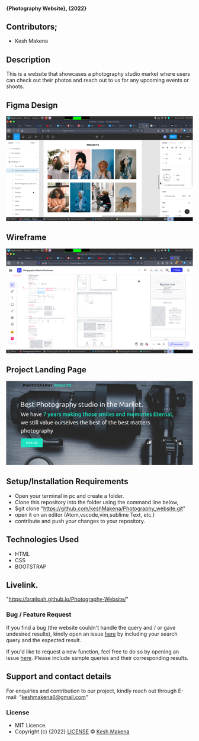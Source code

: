 #### {Photography Website}, {2022}
## Contributors;
 * Kesh Makena
## Description
This is a website that showcases a photography studio market where users can check out their photos and reach out to us for any upcoming events or shoots.
## Figma Design 
![Image description](https://github.com/keshMakena/Photography_website/blob/main/images/Screenshot%20at%202021-07-31%2001-58-29.png)

## Wireframe
 ![Image description](https://github.com/keshMakena/Photography_website/blob/main/images/Screenshot%20at%202021-07-31%2002-07-13.png)
## Project Landing Page
![Image description](https://github.com/keshMakena/Photography_website/blob/main/images/Screenshot%20at%202021-07-31%2005-46-22.png) 
## Setup/Installation Requirements
* Open your terminal in pc and create a folder.
* Clone this repository into the folder using the command line below,
* $git clone "https://github.com/keshMakena/Photography_website.git"
* open it on an editor (Atom,vscode,vim,sublime Text, etc.)
* contribute and push your changes to your repository.
## Technologies Used
* HTML
* CSS
* BOOTSTRAP
## Livelink.
"https://bratipah.github.io/Photography-Website/"
### Bug / Feature Request

If you find a bug (the website couldn't handle the query and / or gave undesired results), kindly open an issue [here](https://github.com/keshMakena/Photography_website/issues) by including your search query and the expected result.

If you'd like to request a new function, feel free to do so by opening an issue [here](https://github.com/keshMakena/Photography_website/issues). Please include sample queries and their corresponding results.
## Support and contact details
For enquiries and contribution to our project, kindly reach out through E-mail: "keshmakena6@gmail.com"
### License
* MIT Licence.
* Copyright (c) {2022} [LICENSE](https://github.com/keshMakena/Photography_website/blob/main/LICENSE.md) © [Kesh Makena ](https://github.com/keshMakena)